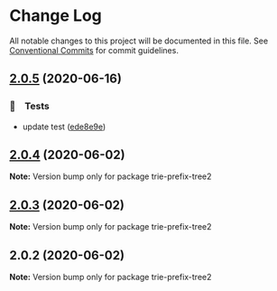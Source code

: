 # Change Log

All notable changes to this project will be documented in this file.
See [Conventional Commits](https://conventionalcommits.org) for commit guidelines.

## [2.0.5](https://github.com/bluelovers/ws-trie/compare/trie-prefix-tree2@2.0.4...trie-prefix-tree2@2.0.5) (2020-06-16)


### 🚨　Tests

*  update test ([ede8e9e](https://github.com/bluelovers/ws-trie/commit/ede8e9e3d8c37730e2b35980bce18f2481de3c2c))





## [2.0.4](https://github.com/bluelovers/ws-trie/compare/trie-prefix-tree2@2.0.3...trie-prefix-tree2@2.0.4) (2020-06-02)

**Note:** Version bump only for package trie-prefix-tree2





## [2.0.3](https://github.com/bluelovers/ws-trie/compare/trie-prefix-tree2@2.0.2...trie-prefix-tree2@2.0.3) (2020-06-02)

**Note:** Version bump only for package trie-prefix-tree2





## 2.0.2 (2020-06-02)

**Note:** Version bump only for package trie-prefix-tree2
